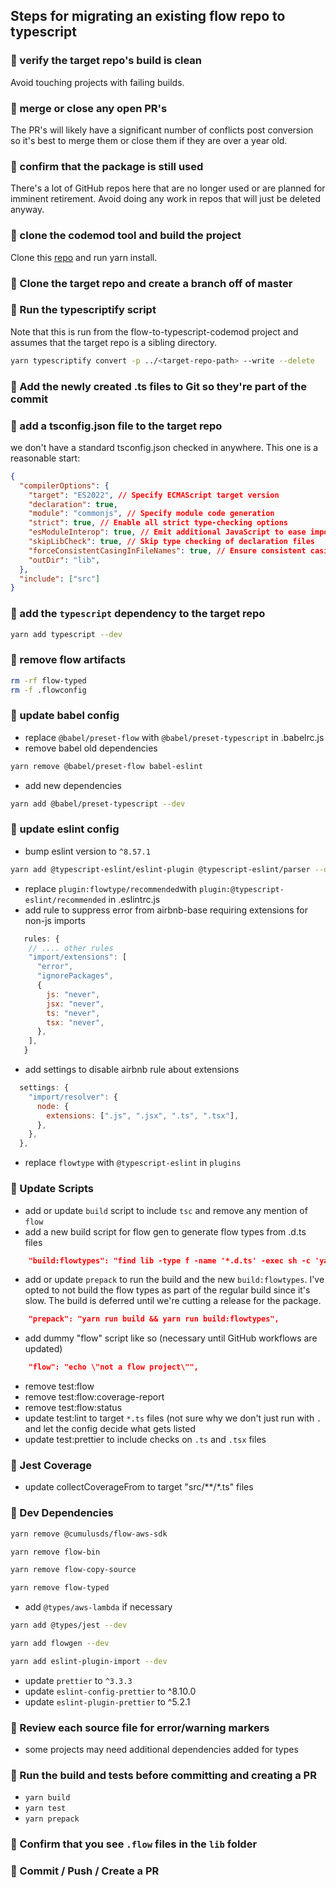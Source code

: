 ## Steps for migrating an existing flow repo to typescript

### :bell: verify the target repo's build is clean

Avoid touching projects with failing builds. 

### :bell: merge or close any open PR's

The PR's will likely have a significant number of conflicts post conversion so it's best to merge them or close them if they are over a year old.

### :bell: confirm that the package is still used

There's a lot of GitHub repos here that are no longer used or are planned for imminent retirement. Avoid doing any work in repos that will just be deleted anyway.

### :bell: clone the codemod tool and build the project

Clone this [repo](https://github.com/stripe-archive/flow-to-typescript-codemod) and run yarn install.

### :bell: Clone the target repo and create a branch off of master

### :bell: Run the typescriptify script

Note that this is run from the flow-to-typescript-codemod project and assumes that the target repo is a sibling directory.

```bash
yarn typescriptify convert -p ../<target-repo-path> --write --delete
```

### :bell: Add the newly created .ts files to Git so they're part of the commit

### :bell: add a tsconfig.json file to the target repo

we don't have a standard tsconfig.json checked in anywhere. This one is a reasonable start:

```json
{
  "compilerOptions": {
    "target": "ES2022", // Specify ECMAScript target version
    "declaration": true,
    "module": "commonjs", // Specify module code generation
    "strict": true, // Enable all strict type-checking options
    "esModuleInterop": true, // Emit additional JavaScript to ease importing CommonJS modules
    "skipLibCheck": true, // Skip type checking of declaration files
    "forceConsistentCasingInFileNames": true, // Ensure consistent casing in file names
    "outDir": "lib",
  },
  "include": ["src"]
}
```

### :bell: add the `typescript` dependency to the target repo

```bash
yarn add typescript --dev
```

### :bell: remove flow artifacts

```bash
rm -rf flow-typed
rm -f .flowconfig
```

### :bell: update babel config

- replace `@babel/preset-flow` with `@babel/preset-typescript` in .babelrc.js
- remove babel old dependencies
```bash
yarn remove @babel/preset-flow babel-eslint
```
- add new dependencies
```bash
yarn add @babel/preset-typescript --dev
```

### :bell: update eslint config
- bump eslint version to `^8.57.1`
```bash
yarn add @typescript-eslint/eslint-plugin @typescript-eslint/parser --dev
```
- replace `plugin:flowtype/recommended`with `plugin:@typescript-eslint/recommended` in .eslintrc.js
- add rule to suppress error from airbnb-base requiring extensions for non-js imports
```javascript
   rules: {
    // .... other rules
    "import/extensions": [
      "error",
      "ignorePackages",
      {
        js: "never",
        jsx: "never",
        ts: "never",
        tsx: "never",
      },
    ],
   }
```
- add settings to disable airbnb rule about extensions
```javascript
  settings: {
    "import/resolver": {
      node: {
        extensions: [".js", ".jsx", ".ts", ".tsx"],
      },
    },
  },
```
- replace `flowtype` with `@typescript-eslint` in `plugins`

### :bell: Update Scripts
- add or update `build` script to include `tsc` and remove any mention of `flow`
- add a new build script for flow gen to generate flow types from .d.ts files
```json
    "build:flowtypes": "find lib -type f -name '*.d.ts' -exec sh -c 'yarn flowgen --add-flow-header --no-inexact $1 -o ${1%.*.*}.js.flow' _ '{}' \\;",
```
- add or update `prepack` to run the build and the new `build:flowtypes`. I've opted to not build the flow types as part of the regular build since it's slow. The build is deferred until we're cutting a release for the package.
```json
    "prepack": "yarn run build && yarn run build:flowtypes",
```
- add dummy "flow" script like so (necessary until GitHub workflows are updated)
```json
    "flow": "echo \"not a flow project\"",
```
- remove test:flow
- remove test:flow:coverage-report
- remove test:flow:status
- update test:lint to target `*.ts` files (not sure why we don't just run with `.` and let the config decide what gets listed
- update test:prettier to include checks on `.ts` and `.tsx` files

### :bell: Jest Coverage
- update collectCoverageFrom to target "src/**/*.ts" files

### :bell: Dev Dependencies

```bash
yarn remove @cumulusds/flow-aws-sdk
```
```bash
yarn remove flow-bin
```
```bash
yarn remove flow-copy-source
```
```bash
yarn remove flow-typed
```
- add `@types/aws-lambda` if necessary
```bash
yarn add @types/jest --dev
```
```bash
yarn add flowgen --dev
```
```bash
yarn add eslint-plugin-import --dev
```
- update `prettier` to `^3.3.3`
- update `eslint-config-prettier` to ^8.10.0
- update `eslint-plugin-prettier` to ^5.2.1

### :bell: Review each source file for error/warning markers
- some projects may need additional dependencies added for types

### :bell: Run the build and tests before committing and creating a PR
- `yarn build`
- `yarn test`
- `yarn prepack`

### :bell: Confirm that you see `.flow` files in the `lib` folder

### :checkered_flag: Commit / Push / Create a PR